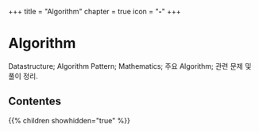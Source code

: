 +++
title   = "Algorithm"
chapter = true
icon    = "<b>-</b>"
+++

# Algorithm
Datastructure; Algorithm Pattern; Mathematics; 주요 Algorithm; 관련 문제 및 풀이 정리.

## Contentes
{{% children showhidden="true" %}}
